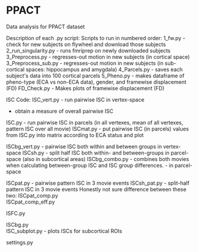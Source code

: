 # PPACT
Data analysis for PPACT dataset

Description of each .py script:
Scripts to run in numbered order:
1_fw.py - check for new subjects on flywheel and download those subjects             
2_run_singularity.py - runs fmriprep on newly downloaded subjects
3_Preprocess.py - regresses-out motion in new subjects (in cortical space)
3_Preprocess_sub.py - regresses-out motion in new subjects (in sub-cortical spaces: hippocampus and amygdala)
4_Parcels.py - saves each subject's data into 100 cortical parcels
5_Pheno.py - makes dataframe of pheno-type (ECA vs non-ECA data), gender, and framewise displacement (FD)
FD_Check.py - Makes plots of framewise displacement (FD)

ISC Code:
ISC_vert.py - run pairwise ISC in vertex-space 
- obtain a measure of overall pairwise ISC

ISC.py - run pairwise ISC in parcels (in all vertexes, mean of all vertexes, pattern ISC over all movie)
ISCmat.py - put pairwise ISC (in parcels) values from ISC.py into matrix according to ECA status and plot

ISCbg_vert.py - pairwise ISC both within and between groups in vertex-space
ISCsh.py - split half ISC both within- and between-groups in parcel-space (also in subcortical areas)
ISCbg_combo.py - combines both movies when calculating between-group ISC and ISC group differences. - in parcel-space     

ISCpat.py - pairwise pattern ISC in 3 movie events
ISCsh_pat.py - split-half pattern ISC in 3 movie events
Honestly not sure difference between these two:
ISCpat_comp.py   
ISCpat_comp_eff.py
   
ISFC.py

ISCbg.py  
ISC_subplot.py - plots ISCs for subcortical ROIs 
                     
settings.py

